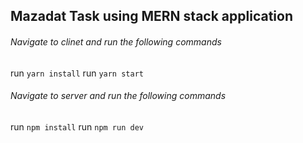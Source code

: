 ## Mazadat Task using MERN stack application

###### Navigate to clinet and run the following commands
run `yarn install`
run `yarn start`

###### Navigate to server and run the following commands
run `npm install`
run `npm run dev` 